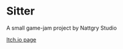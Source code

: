 # Sitter

A small game-jam project by Nattgry Studio

<a href="[url](https://nattgrystudio.itch.io/unburglary)https://nattgrystudio.itch.io/unburglary">Itch.io page</a>
